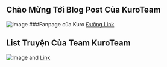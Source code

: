 ## Chào Mừng Tới Blog Post Của KuroTeam
![Image](https://ele7o.github.io/Images/KuroTeam.jpg)
###Fanpage của Kuro [Đường Link](https://www.facebook.com/AGTranslationteam)


## List Truyện Của Team KuroTeam

![Image](https://ele7o.github.io/Images/Sakurai.jpeg) and [Link](https://otakusan.net/manga-detail/28537/sakurai-san-wa-kizuite-hoshii)
